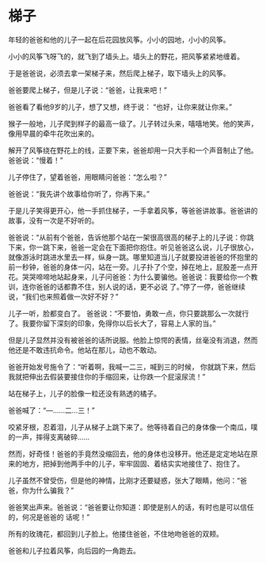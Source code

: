 # 梯子

年轻的爸爸和他的儿子一起在后花园放风筝。小小的园地，小小的风筝。 

小小的风筝飞呀飞的，就飞到了墙头上。墙头上的野花，把风筝紧紧地缠着。 

于是爸爸说，必须去拿一架梯子来，然后爬上梯子，取下墙头上的风筝。 

爸爸要爬上梯子，但是儿子说：“爸爸，让我来吧！” 

爸爸看了看他9岁的儿子，想了又想，终于说： “也好，让你来就让你来。” 

猴子一般地，儿子爬到样子的最高一级了。儿子转过头来，嘻嘻地笑。他的笑声，像用早晨的牵牛花吹出来的。 

解开了风筝绕在野花上的线，正要下来，爸爸却用一只大手和一个声音制止了他。爸爸说：“慢着！” 

儿子停住了，望着爸爸，用眼睛问爸爸：“怎么啦？” 

爸爸说：“我先讲个故事给你听了，你再下来。” 

于是儿子笑得更开心，他一手抓住梯子，一手拿着风筝，等爸爸讲故事。爸爸讲的故事，没有一次是不好听的。 

爸爸说：“从前有个爸爸，告诉他那个站在一架很高很高的梯子上的儿子说：你跳下来，你一跳下来，爸爸一定会在下面把你抱住。听见爸爸这么说，儿子很放心，就像游泳时跳进水里去一样，纵身一跳。哪里知道当儿子就要投进爸爸的怀抱里的前一秒钟，爸爸的身体一闪，站在一旁。儿子扑了个空，掉在地上，屁股差一点开花。哭哭啼啼地站起身来，儿子问爸爸：为什么要骗他。爸爸说：我要给你一个教训，连你爸爸的话都靠不住，别人说的话，更不必说 了。”停了一停，爸爸继续说，“我们也来照着做一次好不好？” 

儿子一听，脸都变白了。 爸爸说：“不要怕，勇敢一点，你只要跳那么一次就行了。我要你留下深刻的印象，免得你以后长大了，容易上人家的当。” 

但是儿子显然并没有被爸爸的话所说服。他脸上惊愕的表情，丝毫没有消退，然而他还是不敢违抗命令。他站在那儿，动也不敢动。 

爸爸开始发号施令了：“听着啊，我喊一二三，喊到三的时候， 你就跳下来，然后我就把伸出去假装要接住你的手缩回来，让你跌一个屁滚尿流！” 

站在梯子上，儿子的脸像一粒还没有熟透的橘子。 

爸爸喊了：“—……二…三！” 

咬紧牙根，忍着泪，儿子从梯子上跳下来了。他等待着自己的身体像一个南瓜，噗的一声，摔得支离破碎…… 

然而，好奇怪！爸爸的手竟然没缩回去，他的身体也没移开。他还是定定地站在原来的地方，把掉到他两手中的儿子，牢牢固固、着结实实地接住了、抱住了。 

儿子虽然不曾受伤，但是他的神情，比刚才还要疑惑，张大了眼睛，他问：“爸爸，你为什么骗我？” 

爸爸笑出声来。爸爸说：“爸爸要让你知道：即使是别人的话，有时也是可以信任的，何况是爸爸的 话呢！” 

所有的玫瑰花，都回到儿子脸上。他搂住爸爸，不住地吻爸爸的双颊。 

爸爸和儿子拉着风筝，向后园的一角跑去。
 